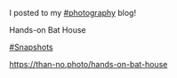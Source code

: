 I posted to my [\#<span>photography</span>](https://social.lol/tags/photography) blog!

Hands-on Bat House

[\#<span>Snapshots</span>](https://social.lol/tags/Snapshots)

[<span class="invisible">https://</span><span class="ellipsis">than-no.photo/hands-on-bat-hou</span><span class="invisible">se</span>](https://than-no.photo/hands-on-bat-house)